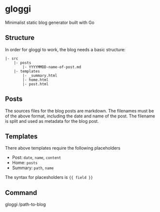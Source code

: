 # gloggi

Minimalist static blog generator built with Go

## Structure

In order for gloggi to work, the blog needs a basic structure:

```
|- src
    |- posts
        |- YYYYMMDD-name-of-post.md
    |- templates
        |- _summary.html
        |- home.html
        |- post.html
```

## Posts

The sources files for the blog posts are markdown. The filenames must be of the above format, including the date and name of the post. The filename is split and used as metadata for the blog post.

## Templates

There above templates require the following placeholders

* Post: `date`, `name`, `content`
* Home: `posts`
* Summary: `path`, `name`

The syntax for placesholders is `{{ field }}`

## Command

gloggi /path-to-blog
